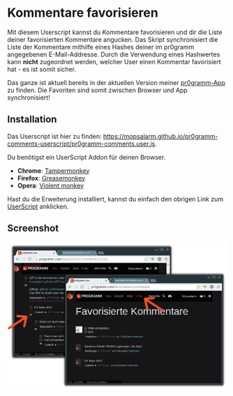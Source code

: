 # Kommentare favorisieren

Mit diesem Userscript kannst du Kommentare favorisieren und dir die Liste
deiner favorisierten Kommentare angucken. Das Skript synchronisiert die
Liste der Kommentare mithilfe eines Hashes deiner im pr0gramm angegebenen
E-Mail-Addresse. Durch die Verwendung eines Hashwertes kann **nicht** zugeordnet
werden, welcher User einen Kommentar favorisiert hat - es ist somit sicher.

Das ganze ist aktuell bereits in der aktuellen Version meiner [pr0gramm-App](https://mopsalarm.github.io/Pr0) zu finden. Die Favoriten sind somit zwischen Browser und App synchronisiert!

## Installation

Das Userscript ist hier zu finden: https://mopsalarm.github.io/pr0gramm-comments-userscript/pr0gramm-comments.user.js.

Du benötigst ein UserScript Addon für deinen Browser.
* **Chrome**: [Tampermonkey](https://chrome.google.com/webstore/detail/tampermonkey/dhdgffkkebhmkfjojejmpbldmpobfkfo?hl=de)
* **Firefox**: [Greasemonkey](https://addons.mozilla.org/en-us/firefox/addon/greasemonkey/)
* **Opera**: [Violent monkey](https://addons.opera.com/en/extensions/details/violent-monkey/)

Hast du die Erweiterung installiert, kannst du einfach den obrigen Link zum [UserScript](https://mopsalarm.github.io/pr0gramm-comments-userscript/pr0gramm-comments.user.js) anklicken.

## Screenshot
![Screenshot](screenshot.png)
